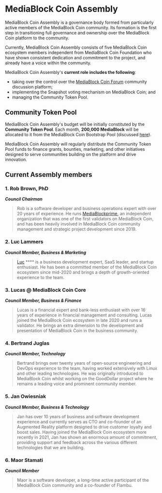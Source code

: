 # MediaBlock Coin Assembly

MediaBlock Coin Assembly is a governance body formed from particularly active members of the MediaBlock Coin community. Its formation is the first step in transitioning full governance and ownership over the MediaBlock Coin platform to the community. &#x20;

Currently, MediaBlock Coin Assembly consists of five MediaBlock Coin ecosystem members independent from MediaBlock Coin Foundation who have shown consistent dedication and commitment to the project, and already have a voice within the community.

MediaBlock Coin Assembly's **current role includes the following**:&#x20;

* taking over the control over the [MediaBlock Coin Forum](https://forum.MediaBlockscan.io/) community discussion platform;
* implementing the Snapshot voting mechanism on MediaBlock Coin; and
* managing the Community Token Pool.

## Community Token Pool

MediaBlock Coin Assembly's budget will be initially constituted by the **Community Token Pool**. Each month, **200,000 MediaBlock** will be allocated to it from the MediaBlock Coin Bootstrap Pool (discussed [here](https://docs.MediaBlockscan.io/general/MediaBlock-token/MediaBlock-supply-and-current-distribution)).

MediaBlock Coin Assembly will regularly distribute the Community Token Pool funds to finance grants, bounties, marketing, and other initiatives designed to serve communities building on the platform and drive innovation. &#x20;

## Current Assembly members

### **1. Rob Brown, PhD** <a href="#b624" id="b624"></a>

_**Council Chairman**_

> Rob is a software developer and business operations expert with over 20 years of experience. He runs [MediaBlockprime](https://MediaBlockprime.com/)**,** an independent organization that was one of the first validators on MediaBlock Coin, and has been heavily involved in MediaBlock Coin community management and strategic project development since 2019.

### **2. Luc Lammers** <a href="#1b91" id="1b91"></a>

_**Council Member, Business & Marketing**_

> [Luc](https://www.luclammers.com/) **** is a business development expert, SaaS leader, and startup enthusiast. He has been a committed member of the MediaBlock Coin ecosystem since mid-2020 and brings a depth of growth-oriented experience to the team.

### **3. Lucas @ MediaBlock Coin Core** <a href="#2105" id="2105"></a>

_**Council Member, Business & Finance**_

> Lucas is a financial expert and bank-less enthusiast with over 16 years of experience in financial management and consulting. Lucas joined the MediaBlock Coin ecosystem in late 2020 and runs a validator. He brings an extra dimension to the development and presentation of MediaBlock Coin in the business community.

### **4. Bertrand Juglas** <a href="#41a8" id="41a8"></a>

_**Council Member, Technology**_

> Bertrand brings over twenty years of open-source engineering and DevOps experience to the team, having worked extensively with Linux and other leading technologies. He was originally introduced to MediaBlock Coin whilst working on the GoodDollar project where he remains a leading voice and prominent community member.

### **5. Jan Owiesniak** <a href="#bce2" id="bce2"></a>

_**Council Member, Business & Technology**_

> Jan has over 10 years of business and software development experience and currently serves as CTO and co-founder of an Augmented Reality platform designed to drive customer loyalty and boost sales. Having joined the MediaBlock Coin ecosystem more recently in 2021, Jan has shown an enormous amount of commitment, providing support and feedback across the various different technologies that we are building.



### **6. Maor Stamati** <a href="#b624" id="b624"></a>

_**Council Member**_

> Maor is a software developer, a long-time active participant of the MediaBlock Coin community and a co-founder of Flambu.&#x20;
